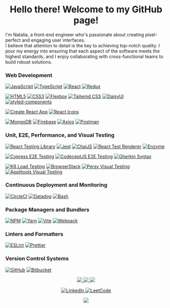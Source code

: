 <h1 align="center">Hello there! Welcome to my GitHub page!</h1>

<p>
 I'm Natalia, a front-end engineer who's passionate about creating pixel-perfect and engaging user interfaces.<br /> 
 I believe that attention to detail is the key to achieving top-notch quality. I pour my energy into ensuring that each aspect of the software meets the highest standards, and I enjoy collaborating with cross-functional teams to build robust solutions.
</p>

### Web Development
[![JavaScript](https://img.shields.io/badge/javascript-black?style=for-the-badge&logo=javascript)](https://developer.mozilla.org/en-US/docs/Web/JavaScript)
[![TypeScript](https://img.shields.io/badge/TypeScript-black?style=for-the-badge&logo=TypeScript)](https://www.typescriptlang.org/)
[![React](https://img.shields.io/badge/react-black?style=for-the-badge&logo=react)](https://react.dev/) 
[![Redux](https://img.shields.io/badge/redux-black?style=for-the-badge&logo=redux)](https://redux.js.org/)

[![HTML5](https://img.shields.io/badge/html5-black?style=for-the-badge&logo=html5)](https://html.com/html5/) 
[![CSS3](https://img.shields.io/badge/css3-black?style=for-the-badge&logo=css3)](https://www.css3.com/) 
[![Flexbox](https://img.shields.io/badge/flexbox-black?style=for-the-badge&logo=flexbox)](https://developer.mozilla.org/en-US/docs/Web/CSS/CSS_flexible_box_layout/Basic_concepts_of_flexbox) 
[![Tailwind CSS](https://img.shields.io/badge/tailwind_css-black?style=for-the-badge&logo=tailwindcss)](https://tailwindcss.com/) 
[![DaisyUI](https://img.shields.io/badge/daisyui-black?style=for-the-badge&logo=daisyui)](https://daisyui.com/) 
[![styled-components](https://img.shields.io/badge/styled_components-black?style=for-the-badge&logo=styled-components)](https://styled-components.com/docs) 

[![Create React App](https://img.shields.io/badge/create_react_app-black?style=for-the-badge&logo=createreactapp)](https://create-react-app.dev/)
[![React Icons](https://img.shields.io/badge/react_icons-black?style=for-the-badge&logo=react)](https://react-icons.github.io/react-icons/)

[![MongoDB](https://img.shields.io/badge/mongodb-black?style=for-the-badge&logo=mongodb)](https://www.mongodb.com/)
[![Firebase](https://img.shields.io/badge/firebase-black?style=for-the-badge&logo=firebase)](https://firebase.google.com/)
[![Axios](https://img.shields.io/badge/axios-black?style=for-the-badge&logo=axios)](https://axios-http.com/docs/api_intro)
[![Postman](https://img.shields.io/badge/postman-black?style=for-the-badge&logo=postman)](https://www.postman.com/)

### Unit, E2E, Performance, and Visual Testing
[![React Testing Library](https://img.shields.io/badge/react_testing_library-black?style=for-the-badge&logo=TestingLibrary)](https://testing-library.com/docs/react-testing-library/intro/) 
[![Jest](https://img.shields.io/badge/jest-black?style=for-the-badge&logo=jest)](https://jestjs.io/) 
[![ChaiJS](https://img.shields.io/badge/chai-black?style=for-the-badge&logo=chai)](https://www.chaijs.com/) 
[![React Test Renderer](https://img.shields.io/badge/react_test_renderer-black?style=for-the-badge&logo=react)](https://legacy.reactjs.org/docs/test-renderer.html) 
[![Enzyme](https://img.shields.io/badge/enzyme-black?style=for-the-badge&logo=enzymejs)](https://enzymejs.github.io/enzyme/) 

[![Cypress E2E Testing](https://img.shields.io/badge/cypress-black?style=for-the-badge&logo=cypress)](https://www.cypress.io/) 
[![CodeceptJS E2E Testing](https://img.shields.io/badge/CodeceptJS-black?style=for-the-badge&logo=CodeceptJS)](https://codecept.io/) 
[![Gherkin Syntax](https://img.shields.io/badge/cucumber-black?style=for-the-badge&logo=cucumber)](https://cucumber.io/docs/gherkin/reference/) 

[![K6 Load Testing](https://img.shields.io/badge/k6-black?style=for-the-badge&logo=k6)](https://k6.io/)
[![BrowserStack](https://img.shields.io/badge/BrowserStack-blue?style=for-the-badge)](https://www.browserstack.com/)
[![Persy Visual Testing](https://img.shields.io/badge/percy-purple?style=for-the-badge&logo=percy&logoColor=white)](https://www.browserstack.com/percy)
[![Applitools Visual Testing](https://img.shields.io/badge/applitools-teal?style=for-the-badge&logo=applitools)](https://applitools.com/)

### Continuous Deployment and Monitoring
[![CircleCI](https://img.shields.io/badge/circleci-black?style=for-the-badge&logo=circleci)](https://circleci.com/) 
[![Datadog](https://img.shields.io/badge/datadog-black?style=for-the-badge&logo=datadog)](https://www.datadoghq.com/)
[![Bash](https://img.shields.io/badge/bash-black?style=for-the-badge&logo=gnu-bash&logoColor=white)](https://www.gnu.org/software/bash/)
### Package Managers and Bundlers
[![NPM](https://img.shields.io/badge/npm-black?style=for-the-badge&logo=npm)](https://www.npmjs.com/) 
[![Yarn](https://img.shields.io/badge/yarn-black?style=for-the-badge&logo=yarn)](https://yarnpkg.com/) 
[![Vite](https://img.shields.io/badge/vite-black?style=for-the-badge&logo=vite)](https://vitejs.dev/) 
[![Webpack](https://img.shields.io/badge/webpack-black?style=for-the-badge&logo=webpack)](https://webpack.js.org/) 
### Linters and Formatters
[![ESLint](https://img.shields.io/badge/eslint-black?style=for-the-badge&logo=eslint)](https://eslint.org/) 
[![Prettier](https://img.shields.io/badge/prettier-black?style=for-the-badge&logo=prettier)](https://prettier.io/) 

### Version Control Systems
[![GitHub](https://img.shields.io/badge/github-black?style=for-the-badge&logo=github)](https://github.com/) 
[![Bitbucket](https://img.shields.io/badge/bitbucket-black?style=for-the-badge&logo=bitbucket)](https://bitbucket.org/)   


<p align="center">
  <a href="https://github.com/nataburdyey">
    <img src="http://github-profile-summary-cards.vercel.app/api/cards/profile-details?username=nataburdyey&theme=transparent" />
  </a>
  <a href="https://github.com/nataburdyey">
    <img src="https://github-readme-streak-stats.herokuapp.com/?user=nataburdyey&hide_border=true&card_width=338&theme=transparent" />
  </a>
  <!-- <a href="https://github.com/nataburdyey">
    <img src="http://github-profile-summary-cards.vercel.app/api/cards/stats?username=nataburdyey&theme=transparent" />
  </a> -->
  <a href="https://github.com/nataburdyey">
    <img src="https://github-readme-stats.vercel.app/api/top-langs/?username=nataburdyey&langs_count=10&exclude_repo=&hide=jupyter%20notebook,vim%20script,cmake,makefile,batchfile,emacs%20lisp,css,html&layout=default&card_width=699&hide_border=true&theme=transparent" />
  </a>
</p>

<p align="center">
    <a href="https://www.linkedin.com/in/natalia-burdyey/">
        <img src="https://img.shields.io/badge/LinkedIn-blue?style=flat-square&logo=linkedin" alt="LinkedIn">
    </a>
    <a href="https://leetcode.com/natalik578/">
        <img src="https://img.shields.io/badge/LeetCode-blue?style=flat-square&logo=LeetCode" alt="LeetCode">
    </a>
</p>

<p align="center">
  <a href="https://github.com/nataburdyey">
    <img src="https://komarev.com/ghpvc/?username=nataburdyey&color=blue&style=for-the-badge" />
  </a>
</p>
<!--

- 🔭 I’m currently working on ...
- 🌱 I’m currently learning ...
- 👯 I’m looking to collaborate on ...
- 🤔 I’m looking for help with ...
- 💬 Ask me about ...
- 📫 How to reach me: ...
- 😄 Pronouns: ...
- ⚡ Fun fact: ...
-->
